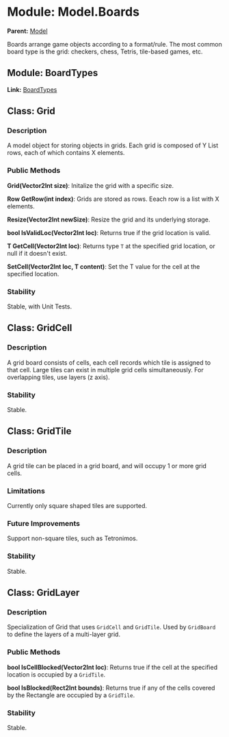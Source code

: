 # Module: Model.Boards

**Parent:** [Model](../model.md)

Boards arrange game objects according to a format/rule. The most common board type is the grid: checkers, chess, Tetris, tile-based games, etc.

## Module: BoardTypes

**Link:** [BoardTypes](BoardTypes.md)


## Class: Grid

### Description

A model object for storing objects in grids. Each grid is composed of Y List rows, each of which contains X elements.

### Public Methods

**Grid(Vector2Int size)**: Initalize the grid with a specific size.

**Row GetRow(int index)**: Grids are stored as rows. Eeach row is a list with X elements.

**Resize(Vector2Int newSize)**: Resize the grid and its underlying storage.

**bool IsValidLoc(Vector2Int loc)**: Returns true if the grid location is valid.

**T GetCell(Vector2Int loc)**: Returns type `T` at the specified grid location, or null if it doesn't exist.

**SetCell(Vector2Int loc, T content)**: Set the T value for the cell at the specified location.

### Stability

Stable, with Unit Tests.


## Class: GridCell

### Description

A grid board consists of cells, each cell records which tile is assigned to that cell. Large tiles can exist in multiple grid cells simultaneously. For overlapping tiles, use layers (z axis).

### Stability

Stable.


## Class: GridTile

### Description

A grid tile can be placed in a grid board, and will occupy 1 or more grid cells.

### Limitations

Currently only square shaped tiles are supported.

### Future Improvements

Support non-square tiles, such as Tetronimos.

### Stability

Stable.



## Class: GridLayer

### Description

Specialization of Grid that uses `GridCell` and `GridTile`. Used by `GridBoard` to define the layers of a multi-layer grid.

### Public Methods

**bool IsCellBlocked(Vector2Int loc)**: Returns true if the cell at the specified location is occupied by a `GridTile`.

**bool IsBlocked(Rect2Int bounds)**: Returns true if any of the cells covered by the Rectangle are occupied by a `GridTile`.

### Stability

Stable.
